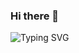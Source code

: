 ### Hi there 👋

<!--
**YuanqianFang/yuanqianfang** is a ✨ _special_ ✨ repository because its `README.md` (this file) appears on your GitHub profile.

Here are some ideas to get you started:

- 🔭 I’m currently working on ...
- 🌱 I’m currently learning ...
- 👯 I’m looking to collaborate on ...
- 🤔 I’m looking for help with ...
- 💬 Ask me about ...
- 📫 How to reach me: ...
- 😄 Pronouns: ...
- ⚡ Fun fact: ...
-->
![Typing SVG](https://readme-typing-svg.demolab.com?font=Fira+Code&weight=500&size=30&duration=5500&pause=1500&color=F7A6D3&background=FF613000&width=435&lines=Welcome+to+my+profile+!)
